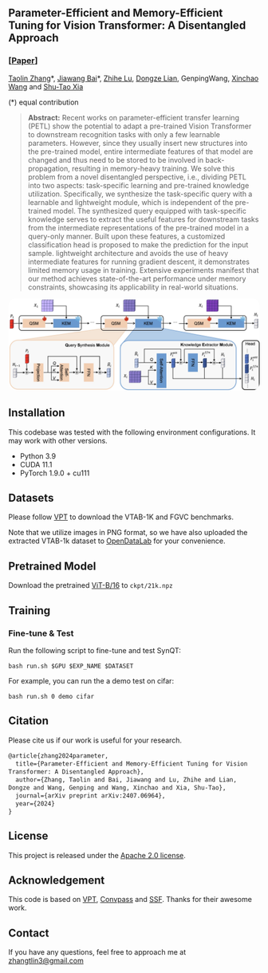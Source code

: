 ## Parameter-Efficient and Memory-Efficient Tuning for Vision Transformer: A Disentangled Approach

### [[Paper](https://arxiv.org/abs/2407.06964)] 




[Taolin Zhang](https://scholar.google.com/citations?user=DWnu_G0AAAAJ)\*,  [Jiawang Bai](https://scholar.google.com/citations?user=sRksETcAAAAJ)\*, [Zhihe Lu](https://scholar.google.com/citations?user=X4LKIhgAAAAJ), [Dongze Lian](https://scholar.google.com/citations?user=q-C8LqsAAAAJ), GenpingWang, [Xinchao Wang](https://scholar.google.com/citations?user=w69Buq0AAAAJ) and [Shu-Tao Xia](https://scholar.google.com/citations?user=koAXTXgAAAAJ)



(\*) equal contribution

> **Abstract:**  Recent works on parameter-efficient transfer learning (PETL) show the potential to adapt a pre-trained Vision Transformer to downstream recognition tasks with only a few learnable parameters. However, since they usually insert new structures into the pre-trained model, entire intermediate features of that model are changed and thus need to be stored to be involved in back-propagation, resulting in memory-heavy training. We solve this problem from a novel disentangled perspective, i.e., dividing PETL into two aspects: task-specific learning and pre-trained knowledge utilization. Specifically, we synthesize the task-specific query with a learnable and lightweight module, which is independent of the pre-trained model. The synthesized query equipped with task-specific knowledge serves to extract the useful features for downstream tasks from the intermediate representations of the pre-trained model in a query-only manner. Built upon these features, a customized classification head is proposed to make the prediction for the input sample. lightweight architecture and avoids the use of heavy intermediate features for running gradient descent, it demonstrates limited memory usage in training. Extensive experiments manifest that our method achieves state-of-the-art performance under memory constraints, showcasing its applicability in real-world situations.


<p align="center">
    <img src="assets/framework.png" style="border-radius: 15px">
</p>


## <a name="installation"></a> Installation

This codebase was tested with the following environment configurations. It may work with other versions.

- Python 3.9
- CUDA 11.1
- PyTorch 1.9.0 + cu111

## Datasets
Please follow [VPT](https://github.com/KMnP/vpt/blob/main) to download the VTAB-1K and FGVC benchmarks. 

Note that we utilize images in PNG format, so we have also uploaded the extracted VTAB-1k dataset to [OpenDataLab](https://openxlab.org.cn/datasets/iridescentttt/vtab-1k-png) for your convenience. 

## Pretrained Model
Download the pretrained [ViT-B/16](https://storage.googleapis.com/vit_models/imagenet21k/ViT-B_16.npz) to `ckpt/21k.npz`


## <a name="training"></a>  Training

### Fine-tune & Test
Run the following script to fine-tune and test SynQT:
```
bash run.sh $GPU $EXP_NAME $DATASET
```

For example, you can run the a demo test on cifar:  
```
bash run.sh 0 demo cifar
```


## <a name="cite"></a> Citation

Please cite us if our work is useful for your research.

```
@article{zhang2024parameter,
  title={Parameter-Efficient and Memory-Efficient Tuning for Vision Transformer: A Disentangled Approach},
  author={Zhang, Taolin and Bai, Jiawang and Lu, Zhihe and Lian, Dongze and Wang, Genping and Wang, Xinchao and Xia, Shu-Tao},
  journal={arXiv preprint arXiv:2407.06964},
  year={2024}
}
```

## License

This project is released under the [Apache 2.0 license](LICENSE).

## Acknowledgement

This code is based on [VPT](https://github.com/KMnP/vpt/), [Convpass](https://github.com/JieShibo/PETL-ViT) and [SSF](https://github.com/dongzelian/SSF). Thanks for their awesome work.

## Contact

If you have any questions, feel free to approach me at zhangtlin3@gmail.com

